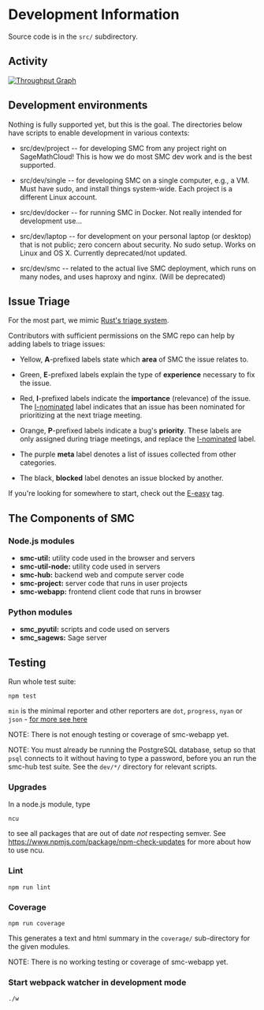 # Development Information

Source code is in the `src/` subdirectory.

## Activity

[![Throughput Graph](https://graphs.waffle.io/sagemathinc/smc/throughput.svg)](https://waffle.io/sagemathinc/smc/metrics/throughput)

## Development environments

Nothing is fully supported yet, but this is the goal.
The directories below have scripts to enable development
in various contexts:

- src/dev/project -- for developing SMC from any project right on SageMathCloud!  This is how we do most SMC dev work and is the best supported.

- src/dev/single -- for developing SMC on a single computer, e.g., a VM.   Must have sudo, and install things system-wide.  Each project is a different Linux account.

- src/dev/docker -- for running SMC in Docker.  Not really intended for development use...

- src/dev/laptop -- for development on your personal laptop (or desktop) that is not public; zero concern about security. No sudo setup.  Works on Linux and OS X.  Currently deprecated/not updated.

- src/dev/smc -- related to the actual live SMC deployment, which runs on many nodes, and uses haproxy and nginx. (Will be deprecated)

## Issue Triage
For the most part, we mimic [Rust's triage system](https://github.com/rust-lang/rust/blob/master/CONTRIBUTING.md#issue-triage).

Contributors with sufficient permissions on the SMC repo can help by adding
labels to triage issues:

* Yellow, **A**-prefixed labels state which **area** of SMC the issue relates to.

* Green, **E**-prefixed labels explain the type of **experience** necessary
  to fix the issue.

* Red, **I**-prefixed labels indicate the **importance** (relevance) of the issue. The
  [I-nominated][inom] label indicates that an issue has been nominated for
  prioritizing at the next triage meeting.

* Orange, **P**-prefixed labels indicate a bug's **priority**. These labels
  are only assigned during triage meetings, and replace the [I-nominated][inom]
  label.

* The purple **meta** label denotes a list of issues collected from other categories.


* The black, **blocked** label denotes an issue blocked by another.

If you're looking for somewhere to start, check out the [E-easy][eeasy] tag.

[inom]:https://github.com/sagemathinc/smc/labels/I-nominated
[eeasy]:https://github.com/sagemathinc/smc/labels/E-easy


## The Components of SMC

### Node.js modules

- **smc-util:**      utility code used in the browser and servers
- **smc-util-node:** utility code used in servers
- **smc-hub:**       backend web and compute server code
- **smc-project:**   server code that runs in user projects
- **smc-webapp:**    frontend client code that runs in browser

### Python modules

- **smc_pyutil:**    scripts and code used on servers
- **smc_sagews:**    Sage server

## Testing

Run whole test suite:

    npm test

`min` is the minimal reporter and
other reporters are `dot`, `progress`, `nyan` or `json` - [for more see here](http://mochajs.org/)

NOTE: There is not enough testing or coverage of smc-webapp yet.

NOTE: You must already be running the PostgreSQL database, setup so that
`psql` connects to it without having to type a password, before you an
run the smc-hub test suite.  See the `dev/*/` directory for relevant scripts.

### Upgrades

In a node.js module, type

    ncu

to see all packages that are out of date *not* respecting semver.  See https://www.npmjs.com/package/npm-check-updates for more about how to use ncu.

### Lint

    npm run lint

### Coverage

    npm run coverage

This generates a text and html summary in the `coverage/` sub-directory for the given modules.

NOTE: There is no working testing or coverage of smc-webapp yet.

### Start webpack watcher in development mode

    ./w
